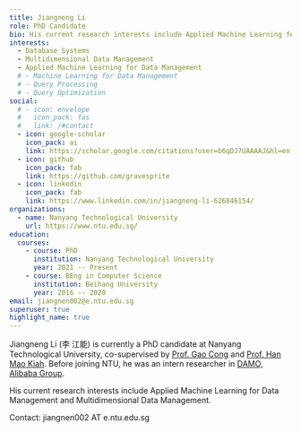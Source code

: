 ```yaml
---
title: Jiangneng Li
role: PhD Candidate
bio: His current research interests include Applied Machine Learning for Data Management and Multidimensional Data Management.
interests:
  - Database Systems
  - Multidimensional Data Management
  - Applied Machine Learning for Data Management
  # - Machine Learning for Data Management
  # - Query Processing
  # - Query Optimization
social:
  # - icon: envelope
  #   icon_pack: fas
  #   link: /#contact
  - icon: google-scholar
    icon_pack: ai
    link: https://scholar.google.com/citations?user=b6qDJ7UAAAAJ&hl=en
  - icon: github
    icon_pack: fab
    link: https://github.com/gravesprite
  - icon: linkedin
    icon_pack: fab
    link: https://www.linkedin.com/in/jiangneng-li-626846154/
organizations:
  - name: Nanyang Technological University
    url: https://www.ntu.edu.sg/
education:
  courses:
    - course: PhD
      institution: Nanyang Technological University
      year: 2021 -- Present
    - course: BEng in Computer Science
      institution: Beihang University
      year: 2016 -- 2020
email: jiangnen002@e.ntu.edu.sg
superuser: true
highlight_name: true
---
```

Jiangneng Li (李 江能) is currently a PhD candidate at Nanyang Technological University, co-supervised by [Prof. Gao Cong](https://personal.ntu.edu.sg/gaocong/) and [Prof. Han Mao Kiah](https://personal.ntu.edu.sg/hmkiah/). Before joining NTU, he was an intern researcher in [DAMO, Alibaba Group](https://damo.alibaba.com/labs/data-analytics-and-intelligence).

His current research interests include Applied Machine Learning for Data Management and Multidimensional Data Management.

Contact: jiangnen002 AT e.ntu.edu.sg
